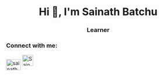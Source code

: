 <h1 align="center">Hi 👋, I'm Sainath Batchu</h1>
<h3 align="center">Learner</h3>

<h3 align="left">Connect with me:</h3>
<p align="left">
<a href="https://linkedin.com/in/sainathbatchu" target="blank"><img align="center" src="https://cdn.jsdelivr.net/npm/simple-icons@3.0.1/icons/linkedin.svg" alt="sainathbatchu" height="30" width="40" /></a>

<a href="https://dev.to/sainathbatchu">
  <img src="https://d2fltix0v2e0sb.cloudfront.net/dev-badge.svg" alt="Sainath's DEV Profile" height="30" width="30">
</a>
